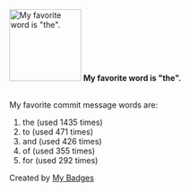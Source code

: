 <img src="https://my-badges.github.io/my-badges/favorite-word.png" alt="My favorite word is &quot;the&quot;." title="My favorite word is &quot;the&quot;." width="128">
<strong>My favorite word is &quot;the&quot;.</strong>
<br><br>

My favorite commit message words are:

1. the (used 1435 times)
2. to (used 471 times)
3. and (used 426 times)
4. of (used 355 times)
5. for (used 292 times)


Created by <a href="https://github.com/my-badges/my-badges">My Badges</a>